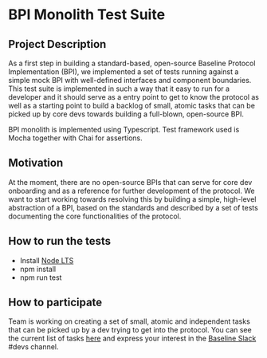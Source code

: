 # BPI Monolith Test Suite

## Project Description

As a first step in building a standard-based, open-source Baseline Protocol Implementation (BPI), we implemented a set of tests running against a simple mock BPI with well-defined interfaces and component boundaries. This test suite is implemented in such a way that it easy to run for a developer and it should serve as a entry point to get to know the protocol as well as a starting point to build a backlog of small, atomic tasks that can be picked up by core devs towards building a full-blown, open-source BPI.

BPI monolith is implemented using Typescript. Test framework used is Mocha together with Chai for assertions.

## Motivation

At the moment, there are no open-source BPIs that can serve for core dev onboarding and as a reference for further development of the protocol. We want to start working towards resolving this by building a simple, high-level abstraction of a BPI, based on the standards and described by a set of tests documenting the core functionalities of the protocol.

## How to run the tests

* Install [Node LTS](https://nodejs.org/en/)
* npm install
* npm run test

## How to participate

Team is working on creating a set of small, atomic and independent tasks that can be picked up by a dev trying to get into the protocol. You can see the current list of tasks [here](https://github.com/eea-oasis/baseline/projects/2) and express your interest in the [Baseline Slack](https://join.slack.com/t/ethereum-baseline/shared_invite/zt-d6emqeci-bjzBsXBqK4D7tBTZ40AEfQ) #devs channel.